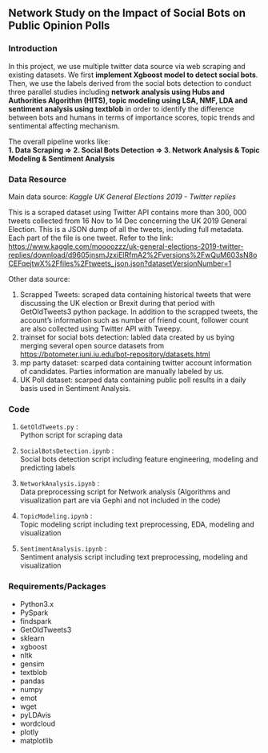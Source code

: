 ## Network Study on the Impact of Social Bots on Public Opinion Polls  
   
### Introduction  
  
In this project, we use multiple twitter data source via web scraping and existing 
datasets. We first **implement Xgboost model to detect social bots**. Then, we 
use the labels derived from the social bots detection to conduct three parallel 
studies including **network analysis using Hubs and Authorities Algorithm (HITS), 
topic modeling using LSA, NMF, LDA and sentiment analysis using textblob** 
in order to identify the difference between bots and humans in terms of importance 
scores, topic trends and sentimental affecting mechanism.    

The overall pipeline works like:  
**1. Data Scraping => 2. Social Bots Detection => 3. Network Analysis & Topic Modeling & Sentiment Analysis**  

  
### Data Resource

Main data source: *Kaggle UK General Elections 2019 - Twitter replies*    
  
This is a scraped dataset using Twitter API contains more than 300, 000 tweets collected from 16 Nov to 14 Dec concerning the UK 2019 General Election. This is a JSON dump of all the tweets, including full metadata. Each part of the file is one tweet. Refer to the link: 
https://www.kaggle.com/moooozzz/uk-general-elections-2019-twitter-replies/download/d9605jnsmJzxiElRfmA2%2Fversions%2FwQuM603sN8oCEFqejtwX%2Ffiles%2Ftweets_json.json?datasetVersionNumber=1

Other data source:  
1) Scrapped Tweets: scraped data containing historical tweets that were discussing the UK election or Brexit during that period with GetOldTweets3 python package. In addition to the scrapped tweets, the account’s information such as number of friend count, follower count are also collected using Twitter API with Tweepy.   
2) trainset for social bots detection: labled data created by us bying merging several open source datasets from 
https://botometer.iuni.iu.edu/bot-repository/datasets.html  
3) mp party dataset: scarped data containing twitter account information of candidates. Parties information are manually labeled by us.   
4) UK Poll dataset: scarped data containing public poll results in a daily basis used in Sentiment Analysis.  

  
  
### Code

1. ```GetOldTweets.py``` :  
Python script for scraping data  

2. ```SocialBotsDetection.ipynb``` :  
Social bots detection script including feature engineering, modeling and predicting 
labels  

3. ```NetworkAnalysis.ipynb``` :  
Data preprocessing script for Network analysis (Algorithms and visualization part 
are via Gephi and not included in the code)  

4. ```TopicModeling.ipynb``` :  
Topic modeling script including text preprocessing, EDA, modeling and visualization  

5. ```SentimentAnalysis.ipynb``` :  
Sentiment analysis script including text preprocessing, modeling and visualization  
  

### Requirements/Packages

- Python3.x
- PySpark  
- findspark
- GetOldTweets3  
- sklearn  
- xgboost  
- nltk  
- gensim  
- textblob  
- pandas  
- numpy  
- emot  
- wget  
- pyLDAvis  
- wordcloud  
- plotly  
- matplotlib  
